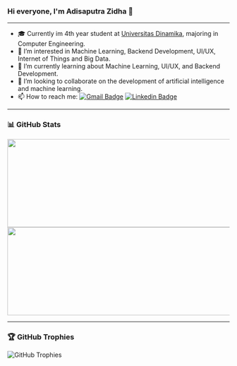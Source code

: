 ### Hi everyone, I'm Adisaputra Zidha 👋

---

- 🎓 Currently im 4th year student at [Universitas Dinamika](https://dinamika.ac.id), majoring in Computer Engineering.
- 👀 I’m interested in Machine Learning, Backend Development, UI/UX, Internet of Things and Big Data.
- 🌱 I’m currently learning about Machine Learning, UI/UX, and Backend Development.
- 👯 I’m looking to collaborate on the development of artificial intelligence and machine learning.
- 📫 How to reach me: 
  [![Gmail Badge](https://img.shields.io/badge/-Email-c14438?style=flat&logo=Gmail&logoColor=white&link=mailto:hi.zidha@gmail.com)](mailto:hi.zidha@gmail.com)
  [![Linkedin Badge](https://img.shields.io/badge/-LinkedIn-0072b1?style=flat&logo=Linkedin&logoColor=white&link=https://www.linkedin.com/in/adisaputrazidha/)](https://www.linkedin.com/in/adisaputrazidha/)

---

### 📊 GitHub Stats
<p align="center">
  <a href="https://github.com/hizidha">
    <img width="600" height="200" src="https://github-readme-stats-eight-theta.vercel.app/api/top-langs/?username=hizidha&layout=compact&langs_count=8&theme=algolia"/>
    <img width="600" height="200" src="https://github-readme-stats-eight-theta.vercel.app/api?username=hizidha&show_icons=true&theme=algolia&include_all_commits=true&count_private=true"/>
  </a>
</p>

---

### 🏆 GitHub Trophies
![GitHub Trophies](https://github-trophies.vercel.app/?username=hizidha)

<div id="header" align="center">
  <img src="https://komarev.com/ghpvc/?username=hizidha&style=for-the-badge&color=orange" alt=""/>
</div>

